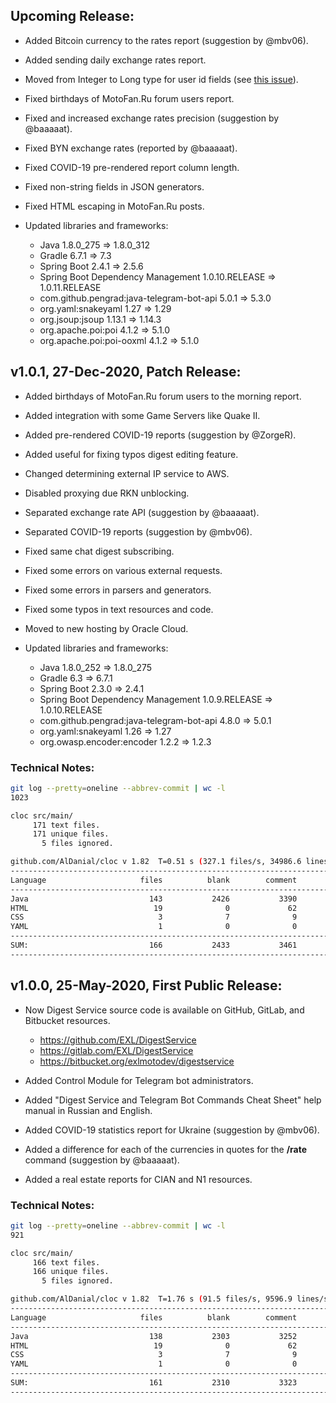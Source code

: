 ## Upcoming Release:

- Added Bitcoin currency to the rates report (suggestion by @mbv06).

- Added sending daily exchange rates report.

- Moved from Integer to Long type for user id fields (see [this issue](https://github.com/pengrad/java-telegram-bot-api/issues/230)).

- Fixed birthdays of MotoFan.Ru forum users report.

- Fixed and increased exchange rates precision (suggestion by @baaaaat).

- Fixed BYN exchange rates (reported by @baaaaat).

- Fixed COVID-19 pre-rendered report column length.

- Fixed non-string fields in JSON generators.

- Fixed HTML escaping in MotoFan.Ru posts.

- Updated libraries and frameworks:
    - Java 1.8.0_275 => 1.8.0_312
    - Gradle 6.7.1 => 7.3
    - Spring Boot 2.4.1 => 2.5.6
    - Spring Boot Dependency Management 1.0.10.RELEASE => 1.0.11.RELEASE
    - com.github.pengrad:java-telegram-bot-api 5.0.1 => 5.3.0
    - org.yaml:snakeyaml 1.27 => 1.29
    - org.jsoup:jsoup 1.13.1 => 1.14.3
    - org.apache.poi:poi 4.1.2 => 5.1.0
    - org.apache.poi:poi-ooxml 4.1.2 => 5.1.0

## v1.0.1, 27-Dec-2020, Patch Release:

- Added birthdays of MotoFan.Ru forum users to the morning report.

- Added integration with some Game Servers like Quake II.

- Added pre-rendered COVID-19 reports (suggestion by @ZorgeR).

- Added useful for fixing typos digest editing feature.

- Changed determining external IP service to AWS.

- Disabled proxying due RKN unblocking.

- Separated exchange rate API (suggestion by @baaaaat).

- Separated COVID-19 reports (suggestion by @mbv06).

- Fixed same chat digest subscribing.

- Fixed some errors on various external requests.

- Fixed some errors in parsers and generators.

- Fixed some typos in text resources and code.

- Moved to new hosting by Oracle Cloud.

- Updated libraries and frameworks:
    - Java 1.8.0_252 => 1.8.0_275
    - Gradle 6.3 => 6.7.1
    - Spring Boot 2.3.0 => 2.4.1
    - Spring Boot Dependency Management 1.0.9.RELEASE => 1.0.10.RELEASE
    - com.github.pengrad:java-telegram-bot-api 4.8.0 => 5.0.1
    - org.yaml:snakeyaml 1.26 => 1.27
    - org.owasp.encoder:encoder 1.2.2 => 1.2.3

### Technical Notes:

```bash
git log --pretty=oneline --abbrev-commit | wc -l
1023

cloc src/main/
     171 text files.
     171 unique files.
       5 files ignored.

github.com/AlDanial/cloc v 1.82  T=0.51 s (327.1 files/s, 34986.6 lines/s)
-------------------------------------------------------------------------------
Language                     files          blank        comment           code
-------------------------------------------------------------------------------
Java                           143           2426           3390          10132
HTML                            19              0             62           1030
CSS                              3              7              9            538
YAML                             1              0              0            160
-------------------------------------------------------------------------------
SUM:                           166           2433           3461          11860
-------------------------------------------------------------------------------
```

## v1.0.0, 25-May-2020, First Public Release:

- Now Digest Service source code is available on GitHub, GitLab, and Bitbucket resources.

    - https://github.com/EXL/DigestService
    - https://gitlab.com/EXL/DigestService
    - https://bitbucket.org/exlmotodev/digestservice

- Added Control Module for Telegram bot administrators.

- Added "Digest Service and Telegram Bot Commands Cheat Sheet" help manual in Russian and English.

- Added COVID-19 statistics report for Ukraine (suggestion by @mbv06).

- Added a difference for each of the currencies in quotes for the **/rate** command (suggestion by @baaaaat).

- Added a real estate reports for CIAN and N1 resources.

### Technical Notes:

```bash
git log --pretty=oneline --abbrev-commit | wc -l
921

cloc src/main/
     166 text files.
     166 unique files.
       5 files ignored.

github.com/AlDanial/cloc v 1.82  T=1.76 s (91.5 files/s, 9596.9 lines/s)
-------------------------------------------------------------------------------
Language                     files          blank        comment           code
-------------------------------------------------------------------------------
Java                           138           2303           3252           9530
HTML                            19              0             62           1021
CSS                              3              7              9            538
YAML                             1              0              0            160
-------------------------------------------------------------------------------
SUM:                           161           2310           3323          11249
-------------------------------------------------------------------------------
```
